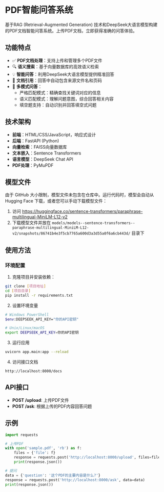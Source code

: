 # PDF智能问答系统

基于RAG (Retrieval-Augmented Generation) 技术和DeepSeek大语言模型构建的PDF文档智能问答系统。上传PDF文档，立即获得准确的问答体验。

## 功能特点

- ✅ **PDF文档处理**：支持上传和管理多个PDF文件
- 🔍 **语义搜索**：基于向量数据库的高效语义检索
- 💡 **智能问答**：利用DeepSeek大语言模型提供精准回答
- 📄 **文档引用**：回答中自动包含来源文件名和页码
- 🔄 **多模式问答**：
  - 严格匹配模式：精确查找关键词对应的信息
  - 语义匹配模式：理解问题意图，综合回答相关内容
  - 填空题支持：自动识别并回答填空式问题

## 技术架构

- **前端**：HTML/CSS/JavaScript，响应式设计
- **后端**：FastAPI (Python)
- **向量检索**：FAISS向量数据库
- **文本嵌入**：Sentence Transformers
- **语言模型**：DeepSeek Chat API
- **PDF处理**：PyMuPDF

## 模型文件

由于 GitHub 大小限制，模型文件未包含在仓库中。运行代码时，模型会自动从 Hugging Face 下载，或者您可以手动下载模型文件：

1. 访问 https://huggingface.co/sentence-transformers/paraphrase-multilingual-MiniLM-L12-v2
2. 下载模型文件并放在 `models/models--sentence-transformers--paraphrase-multilingual-MiniLM-L12-v2/snapshots/86741b4e3f5cb7765a600d3a3d55a0f6a6cb443d/` 目录下

## 使用方法

### 环境配置

1. 克隆项目并安装依赖：

```bash
git clone [项目地址]
cd [项目目录]
pip install -r requirements.txt
```

2. 设置环境变量

```bash
# Windows PowerShell
$env:DEEPSEEK_API_KEY="你的API密钥"

# Unix/Linux/macOS
export DEEPSEEK_API_KEY=你的API密钥
```

3. 运行应用

```bash
uvicorn app.main:app --reload
```

4. 访问接口文档

```
http://localhost:8000/docs
```

## API接口

- **POST /upload**: 上传PDF文件
- **POST /ask**: 根据上传的PDF内容回答问题

## 示例

```python
import requests

# 上传PDF
with open('sample.pdf', 'rb') as f:
    files = {'file': f}
    response = requests.post('http://localhost:8000/upload', files=files)
    print(response.json())

# 提问
data = {'question': '这个PDF的主要内容是什么?'}
response = requests.post('http://localhost:8000/ask', data=data)
print(response.json())
```